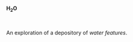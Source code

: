 <br>

**H<sub>2</sub>O**

<br>

An exploration of a depository of *water features*.

<br>
<br>

<br>
<br>

<br>
<br>

<br>
<br>
